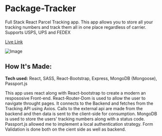 # Package-Tracker
Full Stack React Parcel Tracking app. This app allows you to store all your tracking numbers and track them all in one place regardless of carrier. Supports USPS, UPS and FEDEX

[Live Link](https://package-tracker-us.herokuapp.com/)

![Image](https://res.cloudinary.com/dpivoqpxh/image/upload/v1650424381/package_pyvzxv.png)


## How It's Made:

**Tech used:** React, SASS, React-Bootstrap, Express, MongoDB (Mongoose), Passport.js

This app uses react along with React-bootstrap to create a modern an respososive Front-end. React-Router-Dom is used to allow the user to navigate throught pages. It connects to the Backend and fetches from the Tracking API using Axios. Calls to the external api are made from the backend and then data is sent to the client-side for consumption. MongoDB is used to store 
the users' tracking numbers along with a status code. Passport.js allowed me to implement a local authentication strategy. Form Validation is done both on the cient side as well as backend.

